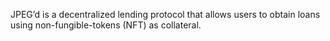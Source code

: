 JPEG’d is a decentralized lending protocol that allows users to obtain loans using non-fungible-tokens (NFT) as collateral.
